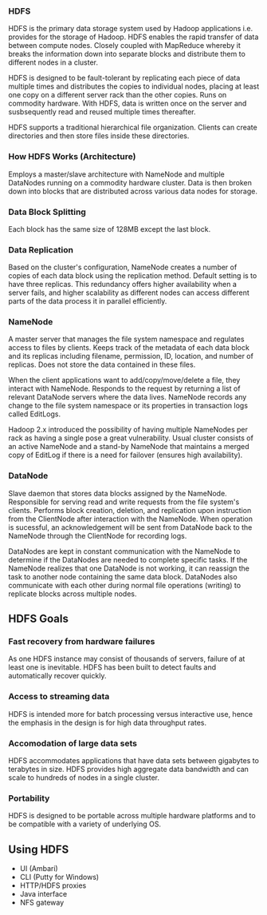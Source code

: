 ### HDFS

HDFS is the primary data storage system used by Hadoop applications i.e. provides for the storage of Hadoop.
HDFS enables the rapid transfer of data between compute nodes. Closely coupled with MapReduce whereby it breaks the information down into separate blocks and distribute them to different nodes in a cluster.

HDFS is designed to be fault-tolerant by replicating each piece of data multiple times and distributes the copies to individual nodes, placing at least one copy on a different server rack than the other copies. Runs on commodity hardware. With HDFS, data is written once on the server and susbsequently read and reused multiple times thereafter.

HDFS supports a traditional hierarchical file organization. Clients can create directories and then store files inside these directories.

### How HDFS Works (Architecture)

Employs a master/slave architecture with NameNode and multiple DataNodes running on a commodity hardware cluster. Data is then broken down into blocks that are distributed across various data nodes for storage.

### Data Block Splitting

Each block has the same size of 128MB except the last block.

### Data Replication

Based on the cluster's configuration, NameNode creates a number of copies of each data block using the replication method. Default setting is to have three replicas. This redundancy offers higher availability when a server fails, and higher scalability as different nodes can access different parts of the data process it in parallel efficiently.

### NameNode

A master server that manages the file system namespace and regulates access to files by clients. Keeps track of the metadata of each data block and its replicas including filename, permission, ID, location, and number of replicas. Does not store the data contained in these files.

When the client applications want to add/copy/move/delete a file, they interact with NameNode. Responds to the request by returning a list of relevant DataNode servers where the data lives. NameNode records any change to the file system namespace or its properties in transaction logs called EditLogs.

Hadoop 2.x introduced the possibility of having multiple NameNodes per rack as having a single pose a great vulnerability. Usual cluster consists of an active NameNode and a stand-by NameNode that maintains a merged copy of EditLog if there is a need for failover (ensures high availability).

### DataNode

Slave daemon that stores data blocks assigned by the NameNode. Responsible for serving read and write requests from the file system's clients. Performs block creation, deletion, and replication upon instruction from the ClientNode after interaction with the NameNode. When operation is sucessful, an acknowledgement will be sent from DataNode back to the NameNode through the ClientNode for recording logs.

DataNodes are kept in constant communication with the NameNode to determine if the DataNodes are needed to complete specific tasks. If the NameNode realizes that one DataNode is not working, it can reassign the task to another node containing the same data block. DataNodes also communicate with each other during normal file operations (writing) to replicate blocks across multiple nodes.

## HDFS Goals

### Fast recovery from hardware failures

As one HDFS instance may consist of thousands of servers, failure of at least one is inevitable. HDFS has been built to detect faults and automatically recover quickly.

### Access to streaming data

HDFS is intended more for batch processing versus interactive use, hence the emphasis in the design is for high data throughput rates.

### Accomodation of large data sets

HDFS accommodates applications that have data sets between gigabytes to terabytes in size. HDFS provides high aggregate data bandwidth and can scale to hundreds of nodes in a single cluster.

### Portability

HDFS is designed to be portable across multiple hardware platforms and to be compatible with a variety of underlying OS.

## Using HDFS

- UI (Ambari)
- CLI (Putty for Windows)
- HTTP/HDFS proxies
- Java interface
- NFS gateway
